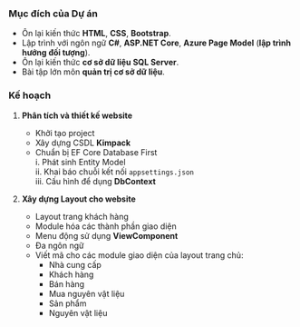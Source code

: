 ### Mục đích của Dự án

- Ôn lại kiến thức **HTML**, **CSS**, **Bootstrap**.  
- Lập trình với ngôn ngữ **C#**, **ASP.NET Core**, **Azure Page Model** (**lập trình hướng đối tượng**).  
- Ôn lại kiến thức **cơ sở dữ liệu SQL Server**.  
- Bài tập lớn môn **quản trị cơ sở dữ liệu**.  

### Kế hoạch

1. **Phân tích và thiết kế website**
   - Khởi tạo project  
   - Xây dựng CSDL **Kimpack**  
   - Chuẩn bị EF Core Database First  
     i. Phát sinh Entity Model  
     ii. Khai báo chuỗi kết nối `appsettings.json`  
     iii. Cấu hình để dụng **DbContext**

2. **Xây dựng Layout cho website**
   - Layout trang khách hàng  
   - Module hóa các thành phần giao diện  
   - Menu động sử dụng **ViewComponent**  
   - Đa ngôn ngữ  
   - Viết mã cho các module giao diện của layout trang chủ:  
     + Nhà cung cấp  
     + Khách hàng  
     + Bán hàng
     + Mua nguyên vật liệu 
     + Sản phẩm
     + Nguyên vật liệu  
